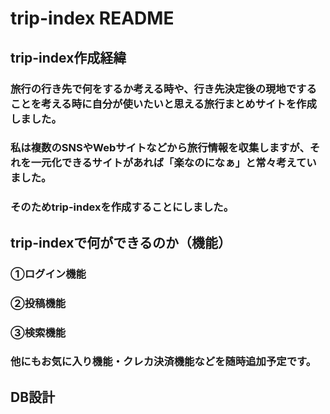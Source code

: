 # trip-index README

## trip-index作成経緯
### 旅行の行き先で何をするか考える時や、行き先決定後の現地ですることを考える時に自分が使いたいと思える旅行まとめサイトを作成しました。
### 私は複数のSNSやWebサイトなどから旅行情報を収集しますが、それを一元化できるサイトがあれば「楽なのになぁ」と常々考えていました。
### そのためtrip-indexを作成することにしました。

## trip-indexで何ができるのか（機能）
### ①ログイン機能
### ②投稿機能
### ③検索機能
### 他にもお気に入り機能・クレカ決済機能などを随時追加予定です。

## DB設計